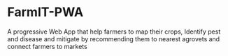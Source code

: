 # FarmIT-PWA
A progressive Web App that help farmers to map their crops, Identify pest and disease and mitigate by recommending them to nearest agrovets and connect farmers to markets
